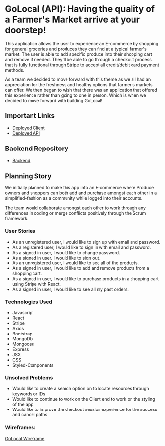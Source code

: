 # GoLocal (API): Having the quality of a Farmer's Market arrive at your doorstep!

This application allows the user to experience an E-commerce by shopping for general groceries and produces they can find at a typical farmer's market. The user is able to add specific produce into their shopping cart and remove if needed. They'll be able to go through a checkout process that is fully functional through [Stripe](https://stripe.com/) to accept all credit/debit card payment methods.

As a team we decided to move forward with this theme as we all had an appreciation for the freshness and healthy options that farmer's markets can offer. We then began to wish that there was an application that offered this experience rather than going to one in person. Which is when we decided to move forward with building GoLocal!

## Important Links

- [Deployed Client](https://reactisland.github.io/project-frontend/)
- [Deployed API](https://immense-tundra-62185.herokuapp.com/)

## Backend Repository

- [Backend](https://github.com/reactIsland/Unit3-Project-Backend)

## Planning Story

We initially planned to make this app into an E-commerce where Produce owners and shoppers can both add and purchase amongst each other in a simplified-fashion as a community while logged into their accounts.

The team would collaborate amongst each other to work through any differences in coding or merge conflicts positively through the Scrum framework.

### User Stories

- As an unregistered user, I would like to sign up with email and password.
- As a registered user, I would like to sign in with email and password.
- As a signed in user, I would like to change password.
- As a signed in user, I would like to sign out.
- As an unregistered user, I would like to see all of the products.
- As a signed in user, I would like to add and remove products from a shopping cart.
- As a signed in user, I would like to purchase products in a shopping cart using Stripe with React.
- As a signed in user, I would like to see all my past orders.

### Technologies Used

- Javascript
- React
- Stripe
- Axios
- Bootstrap
- MongoDb
- Mongoose
- Express
- JSX
- CSS
- Styled-Components

### Unsolved Problems

- Would like to create a search option on to locate resources through keywords or IDs
- Would like to continue to work on the Client end to work on the styling of the app
- Would like to improve the checkout session experience for the success and cancel paths
  
### Wireframes:
[GoLocal Wireframe](https://jamboard.google.com/d/1W8dqF5BSRpSpBbwMGUSS87UrwNAcBilFZcBzzWs5oB4/viewer?f=0)